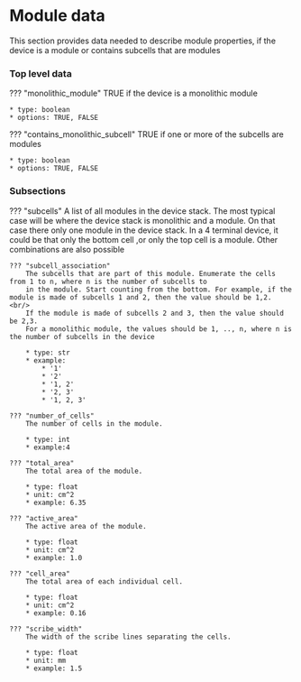 # Module data
This section provides data needed to describe module properties, if the device is a module or contains subcells that are modules

### Top level data

??? "monolithic_module"
    TRUE if the device is a monolithic module 

    * type: boolean
    * options: TRUE, FALSE


??? "contains_monolithic_subcell"
    TRUE if one or more of the subcells are modules

    * type: boolean
    * options: TRUE, FALSE


### Subsections
??? "subcells"
    A list of all modules in the device stack. The most typical case will be where the device stack is monolithic and a module. On that case there only one module in the device stack. In a 4 terminal device, it could be that only the bottom cell ,or only the top cell is a module. Other combinations are also possible

    ??? "subcell_association"
        The subcells that are part of this module. Enumerate the cells from 1 to n, where n is the number of subcells to
        in the module. Start counting from the bottom. For example, if the module is made of subcells 1 and 2, then the value should be 1,2. <br/>
        If the module is made of subcells 2 and 3, then the value should be 2,3.
        For a monolithic module, the values should be 1, .., n, where n is the number of subcells in the device

        * type: str
        * example: 
            * '1'
            * '2'
            * '1, 2'
            * '2, 3'
            * '1, 2, 3'

    ??? "number_of_cells"
        The number of cells in the module.

        * type: int
        * example:4   

    ??? "total_area"
        The total area of the module. 

        * type: float
        * unit: cm^2
        * example: 6.35 

    ??? "active_area"
        The active area of the module. 

        * type: float
        * unit: cm^2
        * example: 1.0 

    ??? "cell_area"
        The total area of each individual cell.

        * type: float
        * unit: cm^2
        * example: 0.16 

    ??? "scribe_width"
        The width of the scribe lines separating the cells.

        * type: float
        * unit: mm
        * example: 1.5
        
